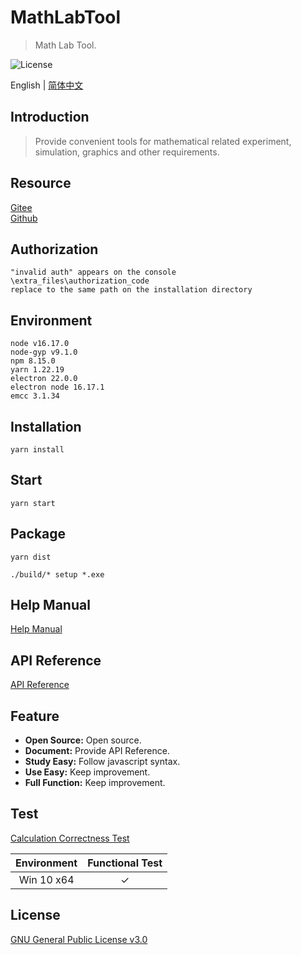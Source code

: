 # MathLabTool

> Math Lab Tool.

![License](https://img.shields.io/badge/license-GPL%20v3-blue)

English | [简体中文](./README_zh.md)

## Introduction

> Provide convenient tools for mathematical related experiment, simulation, graphics and other requirements.

## Resource

[Gitee](https://gitee.com/xxyjskx1987/MathLabTool)  
[Github](https://github.com/xxyjskx1987/MathLabTool)

## Authorization

```
"invalid auth" appears on the console
\extra_files\authorization_code
replace to the same path on the installation directory
```

## Environment

```
node v16.17.0
node-gyp v9.1.0
npm 8.15.0
yarn 1.22.19
electron 22.0.0
electron node 16.17.1
emcc 3.1.34
```

## Installation

```
yarn install
```

## Start

```
yarn start
```

## Package

```
yarn dist

./build/* setup *.exe
```

## Help Manual

[Help Manual](https://github.com/xxyjskx1987/MathLabTool/wiki/Help-Manual)

## API Reference

[API Reference](https://github.com/xxyjskx1987/MathLabTool/wiki/API-Reference)

## Feature

- **Open Source:** Open source.  
- **Document:** Provide API Reference.  
- **Study Easy:** Follow javascript syntax.  
- **Use Easy:** Keep improvement.  
- **Full Function:** Keep improvement.  

## Test

[Calculation Correctness Test](https://github.com/xxyjskx1987/MathLabTool/wiki/Test-Case)

|Environment|Functional Test|
|:-:|:-:|
|Win 10 x64|&#10003;|

## License

[GNU General Public License v3.0](./LICENSE)